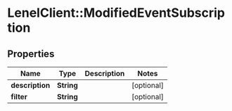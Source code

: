 # LenelClient::ModifiedEventSubscription

## Properties
Name | Type | Description | Notes
------------ | ------------- | ------------- | -------------
**description** | **String** |  | [optional] 
**filter** | **String** |  | [optional] 


